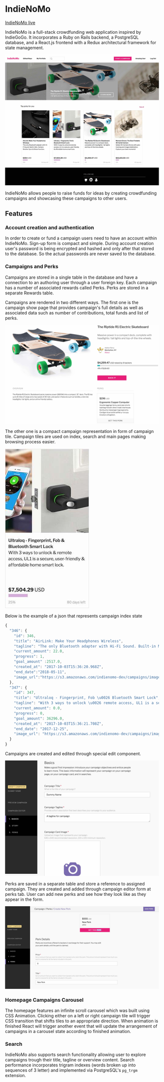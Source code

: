 # IndieNoMo

[IndieNoMo live][heroku]

[heroku]: https://indienomo.herokuapp.com/

IndieNoMo is a full-stack crowdfunding web application inspired by IndieGoGo. It incorporates a Ruby on
Rails backend, a PostgreSQL database, and a React.js frontend with a Redux architectural framework for state management.

![indienomo-Homepage](/app/assets/images/indienomo_homepage.jpg)

IndieNoMo allows people to raise funds for ideas by creating crowdfunding campaigns and showcasing these campaigns to other users.

## Features

### Account creation and authentication
In order to create or fund a campaign users need to have an account within IndieNoMo. Sign-up form is compact and simple. During account creation user's password is being encrypted and hashed and only after that stored to the database. So the actual passwords are never saved to the database.   

### Campaigns and Perks

Campaigns are stored in a single table in the database and have a connection to an authoring user through a user foreign key. Each campaign has a number of associated rewards called Perks. Perks are stored in a separate Rewards table.

Campaigns are rendered in two different ways. The first one is the campaign show page that provides campaign's full details as well as associated data such as number of contributions, total funds and list of perks.

![campaign-showpage](/app/assets/images/campaign-showpage.jpg)

The other one is a compact campaign representation in form of campaign tile. Campaign tiles are used on index, search and main pages making browsing process easier.

![campaign-tile](/app/assets/images/campaign-tile.jpg)

Below is the example of a json that represents campaign index state

```Javascript
{
  "346": {
    "id": 346,
    "title": "AirLink: Make Your Headphones Wireless",
    "tagline": "The only Bluetooth adapter with Hi-Fi Sound. Built-in Mic. Camera Shutter. Sync \u0026 Share function.",
    "current_amount": 22.0,
    "progress": 1,
    "goal_amount" :2517.0,
    "created_at": "2017-10-03T15:36:20.968Z",
    "end_date":"2018-05-11",
    "image_url":"https://s3.amazonaws.com/indienomo-dev/campaigns/image_urls/000/000/346/original/edegmngdlrb8pbqq3mwe.jpg?1507044980"
  },
  "347": {
    "id": 347,
    "title": "Ultraloq - Fingerprint, Fob \u0026 Bluetooth Smart Lock",
    "tagline": "With 3 ways to unlock \u0026 remote access, UL1 is a secure, user-friendly \u0026 affordable home smart lock.",
    "current_amount": 0.0,
    "progress": 0,
    "goal_amount": 36296.0,
    "created_at": "2017-10-03T15:36:21.708Z",
    "end_date": "2017-12-25",
    "image_url": "https://s3.amazonaws.com/indienomo-dev/campaigns/image_urls/000/000/347/original/mcye1urqyrfcbkddesus.jpg?1507044981"
  }
}
```

Campaigns are created and edited through special edit component.

![campaign-edit](/app/assets/images/campaign_edit.jpg)

Perks are saved in a separate table and store a reference to assigned campaign. They are created and added through campaign editor form at perks tab. User can add new perks and see how they look like as they appear in the form.

![perk-create](/app/assets/images/perk-create.jpg)

### Homepage Campaigns Carousel

The homepage features an infinite scroll carousel which was built using CSS Animation. Clicking either on a left or right campaign tile will trigger CSS transition that shifts tiles to an appropriate direction. When animation is finished React will trigger another event that will update the arrangement of campaigns in a carousel state according to finished animation.

### Search

IndieNoMo also supports search functionality allowing user to explore campaigns trough their title, tagline or overview content. Search performance incorporates trigram indexes (words broken up into sequences of 3 letter) and implemented via PostgreSQL's `pg_trgm` extension.
